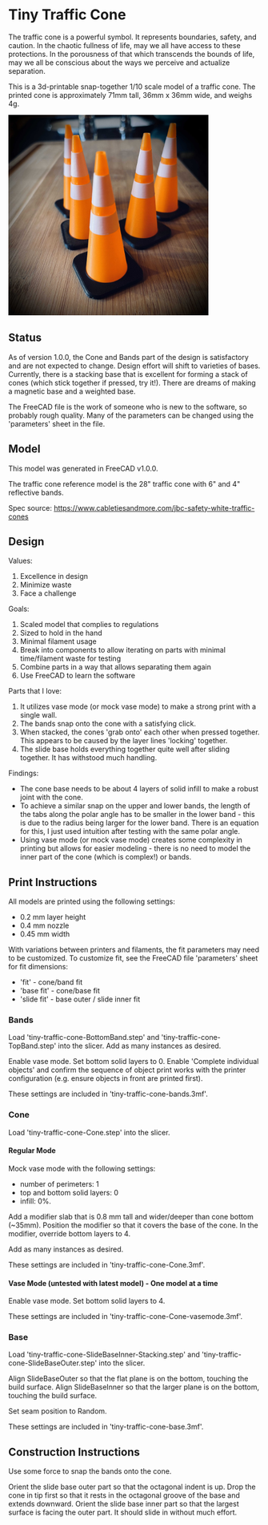 # Tiny Traffic Cone

The traffic cone is a powerful symbol. It represents boundaries, safety, and caution.
In the chaotic fullness of life, may we all have access to these protections.
In the porousness of that which transcends the bounds of life, may we all be conscious
about the ways we perceive and actualize separation.

This is a 3d-printable snap-together 1/10 scale model of a traffic cone.
The printed cone is approximately 71mm tall, 36mm x 36mm wide, and weighs 4g.

<img src=".github/images/cones_sm.jpeg" width="400"/>

## Status

As of version 1.0.0, the Cone and Bands part of the design is satisfactory and are not expected
to change. Design effort will shift to varieties of bases. Currently, there is a stacking base
that is excellent for forming a stack of cones (which stick together if pressed, try it!). There
are dreams of making a magnetic base and a weighted base.

The FreeCAD file is the work of someone who is new to the software, so probably rough quality. Many
of the parameters can be changed using the 'parameters' sheet in the file.

## Model

This model was generated in FreeCAD v1.0.0.

The traffic cone reference model is the 28" traffic cone with 6" and 4" reflective bands.

Spec source: https://www.cabletiesandmore.com/jbc-safety-white-traffic-cones

## Design

Values:
1. Excellence in design
1. Minimize waste
1. Face a challenge

Goals:
1. Scaled model that complies to regulations
1. Sized to hold in the hand
1. Minimal filament usage
1. Break into components to allow iterating on parts with minimal time/filament waste for testing
1. Combine parts in a way that allows separating them again
1. Use FreeCAD to learn the software

Parts that I love:
1. It utilizes vase mode (or mock vase mode) to make a strong print with a single wall. 
1. The bands snap onto the cone with a satisfying click. 
1. When stacked, the cones 'grab onto' each other when pressed together. This appears to be 
caused by the layer lines 'locking' together.
1. The slide base holds everything together quite well after sliding together. It has withstood much handling.

Findings:
- The cone base needs to be about 4 layers of solid infill to make a robust joint with the cone.
- To achieve a similar snap on the upper and lower bands, the length of the tabs along the polar angle has
to be smaller in the lower band - this is due to the radius being larger for the lower band.
There is an equation for this, I just used intuition after testing with the same polar angle.
- Using vase mode (or mock vase mode) creates some complexity in printing but allows 
for easier modeling - there is no need to model the inner part of the cone (which is complex!) or bands.


## Print Instructions

All models are printed using the following settings:
* 0.2 mm layer height
* 0.4 mm nozzle
* 0.45 mm width

With variations between printers and filaments, the fit parameters may need to be customized. To
customize fit, see the FreeCAD file 'parameters' sheet for fit dimensions:
- 'fit' - cone/band fit
- 'base fit' - cone/base fit
- 'slide fit' - base outer / slide inner fit

### Bands

Load 'tiny-traffic-cone-BottomBand.step' and 'tiny-traffic-cone-TopBand.step' into the slicer.
Add as many instances as desired.

Enable vase mode. Set bottom solid layers to 0.
Enable 'Complete individual objects' and confirm the sequence of object print works with the
printer configuration (e.g. ensure objects in front are printed first).

These settings are included in 'tiny-traffic-cone-bands.3mf'.

### Cone

Load 'tiny-traffic-cone-Cone.step' into the slicer.

#### Regular Mode

Mock vase mode with the following settings:
* number of perimeters: 1
* top and bottom solid layers: 0
* infill: 0%.

Add a modifier slab that is 0.8 mm tall and wider/deeper than cone bottom (~35mm).
Position the modifier so that it covers the base of the cone.
In the modifier, override bottom layers to 4.

Add as many instances as desired.

These settings are included in 'tiny-traffic-cone-Cone.3mf'.

#### Vase Mode (untested with latest model) - One model at a time

Enable vase mode. Set bottom solid layers to 4.

These settings are included in 'tiny-traffic-cone-Cone-vasemode.3mf'.

### Base

Load 'tiny-traffic-cone-SlideBaseInner-Stacking.step' and 'tiny-traffic-cone-SlideBaseOuter.step' into the slicer.

Align SlideBaseOuter so that the flat plane is on the bottom, touching the build surface.
Align SlideBaseInner so that the larger plane is on the bottom, touching the build surface.

Set seam position to Random.

These settings are included in 'tiny-traffic-cone-base.3mf'.

## Construction Instructions

Use some force to snap the bands onto the cone.

Orient the slide base outer part so that the octagonal indent is up. Drop the cone in tip first so that it rests in the octagonal
groove of the base and extends downward. Orient the slide base inner part so that the largest surface is facing the outer part. It
should slide in without much effort.